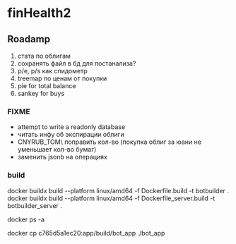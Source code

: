 # finHealth2

## Roadamp

1. стата по облигам
2. сохранять файл в бд для постанализа?
3. p/e, p/s как спидометр
4. treemap по ценам от покупки
5. pie for total balance
6. sankey for buys

### FIXME

- attempt to write a readonly database
- читать инфу об экспирации облиги
- CNYRUB_TOM\ поправить кол-во (покупка облиг за юани не уменьшает кол-во бумаг)
- заменить jsonb на операциях

### build

docker buildx build --platform linux/amd64 -f Dockerfile.build -t botbuilder .
docker buildx build --platform linux/amd64 -f Dockerfile_server.build -t botbuilder_server .

docker ps -a

docker cp c765d5a1ec20:app/build/bot_app ./bot_app
